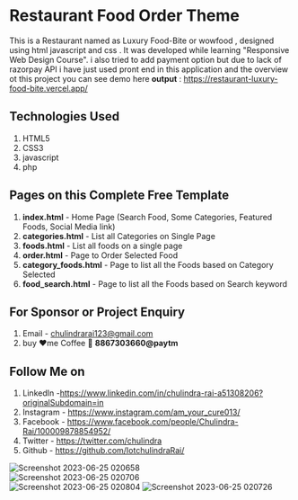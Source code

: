 
# Restaurant Food Order Theme
This is a Restaurant named as Luxury Food-Bite or wowfood    , designed using html  javascript and css . It was developed while learning "Responsive Web Design Course".
i also tried to add payment option but due to lack of razorpay API i have just used pront end in this application and the overview ot this project you can see demo here **output** : https://restaurant-luxury-food-bite.vercel.app/
## Technologies Used
1. HTML5
2. CSS3
3. javascript
4. php

## Pages on this Complete Free Template
1. **index.html** - Home Page (Search Food, Some Categories, Featured Foods, Social Media link)
2. **categories.html** - List all Categories on Single Page
3. **foods.html** - List all foods on a single page
4. **order.html** - Page to Order Selected Food
5. **category_foods.html** - Page to list all the Foods based on Category Selected
6. **food_search.html** - Page to list all the Foods based on Search keyword


## For Sponsor or Project Enquiry
1. Email - chulindrarai123@gmail.com
2. buy ❤️me Coffee 🍵 **8867303660@paytm**

## Follow Me on
1. LinkedIn -https://www.linkedin.com/in/chulindra-rai-a51308206?originalSubdomain=in
2. Instagram - https://www.instagram.com/am_your_cure013/
3. Facebook - https://www.facebook.com/people/Chulindra-Rai/100009878854952/
5. Twitter - https://twitter.com/chulindra
6. Github - https://github.com/IotchulindraRai/


![Screenshot 2023-06-25 020658](https://github.com/IotchulindraRai/Restaurant-LuxuryFood-Bite/assets/87846923/7e634f07-082a-4520-9627-10191589da6f)             
![Screenshot 2023-06-25 020706](https://github.com/IotchulindraRai/Restaurant-LuxuryFood-Bite/assets/87846923/54811e1f-b743-445d-a785-242956643c4d)                 
![Screenshot 2023-06-25 020804](https://github.com/IotchulindraRai/Restaurant-LuxuryFood-Bite/assets/87846923/5e3ad8a7-2d47-4156-9c88-eacaa4a88491)
![Screenshot 2023-06-25 020726](https://github.com/IotchulindraRai/Restaurant-LuxuryFood-Bite/assets/87846923/dab258fc-b1fc-4169-86f9-9afc543a66dc)



